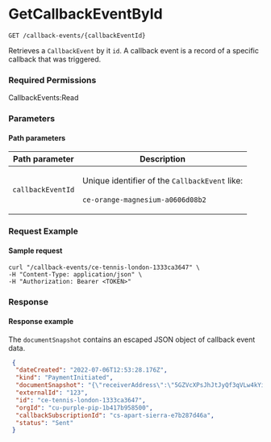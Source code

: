 # GetCallbackEventById

`GET /callback-events/{callbackEventId}`

Retrieves a `CallbackEvent` by it `id`.  A callback event is a record of a specific callback that was triggered.&#x20;

### Required Permissions

CallbackEvents:Read

### Parameters <a href="#parameters.1" id="parameters.1"></a>

#### Path parameters <a href="#path-parameters" id="path-parameters"></a>

| Path parameter    | Description                                                                                                         |
| ----------------- | ------------------------------------------------------------------------------------------------------------------- |
| `callbackEventId` | <p>Unique identifier of the <code>CallbackEvent</code> like:<br><br><code>ce-orange-magnesium-a0606d08b2</code></p> |

### Request Example <a href="#request-example.1" id="request-example.1"></a>

#### Sample request <a href="#sample-request" id="sample-request"></a>

```shell
curl "/callback-events/ce-tennis-london-1333ca3647" \
-H "Content-Type: application/json" \
-H "Authorization: Bearer <TOKEN>"
```

### Response <a href="#response" id="response"></a>

#### Response example <a href="#response-example" id="response-example"></a>

The `documentSnapshot` contains an escaped JSON object of callback event data.&#x20;

```json
 {
  "dateCreated": "2022-07-06T12:53:28.176Z",
  "kind": "PaymentInitiated",
  "documentSnapshot": "{\"receiverAddress\":\"5GZVcXPsJhJtJyQf3qVLw4kYi9KUV2SjNQS6PhyhjgV7\",\"note\":\"TEST-amount-5-1657112007850\",\"amount\":\"0.0011\",\"assetSymbol\":\"SOL\",\"dateCreated\":\"2022-07-06T12:53:27.891Z\",\"receiver\":{\"kind\":\"BlockchainWalletAddress\",\"address\":\"5GZVcXPsJhJtJyQf3qVLw4kYi9KUV2SjNQS6PhyhjgV7\"},\"initiator\":{\"kind\":\"Employee\",\"orgId\":\"cu-purple-pip-1b417b958500\",\"employeeId\":\"ce-early-violet-703a68145bca\"},\"assetAccountId\":\"aa-muppet-crazy-b2fa6ab7a8\",\"id\":\"pa-saturn-lion-bfc5b80210\",\"orgId\":\"cu-purple-pip-1b417b958500\",\"status\":\"Initiated\"}",
  "externalId": "123",
  "id": "ce-tennis-london-1333ca3647",
  "orgId": "cu-purple-pip-1b417b958500",
  "callbackSubscriptionId": "cs-apart-sierra-e7b287d46a",
  "status": "Sent"
 }
```
